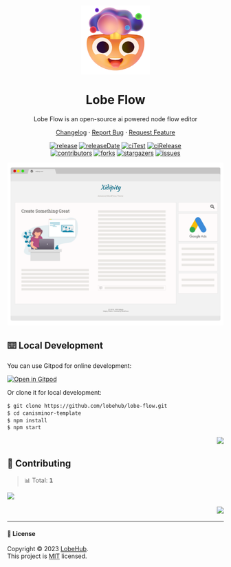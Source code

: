<a name="readme-top"></a>

<div align="center">
  
<img width="160" src="https://raw.githubusercontent.com/lobehub/.github/main/profile/Logo.webp">

<h1>Lobe Flow</h1>

Lobe Flow is an open-source ai powered node flow editor 
  
[Changelog](./CHANGELOG.md) · [Report Bug][issues-url] · [Request Feature][issues-url]
  
<!-- SHIELD GROUP -->

[![release][release-shield]][release-url]
[![releaseDate][release-date-shield]][release-date-url]
[![ciTest][ci-test-shield]][ci-test-url]
[![ciRelease][ci-release-shield]][ci-release-url]
<br/>
[![contributors][contributors-shield]][contributors-url]
[![forks][forks-shield]][forks-url]
[![stargazers][stargazers-shield]][stargazers-url]
[![issues][issues-shield]][issues-url]
  
![](https://github.com/othneildrew/Best-README-Template/raw/master/images/screenshot.png)

</div>

## ⌨️ Local Development

You can use Gitpod for online development:

[![Open in Gitpod](https://gitpod.io/button/open-in-gitpod.svg)][gitpod-url]

Or clone it for local development:

```bash
$ git clone https://github.com/lobehub/lobe-flow.git
$ cd canisminor-template
$ npm install
$ npm start
```

<div align="right">

[![][back-to-top]](#readme-top)

</div>


## 🤝 Contributing

<!-- CONTRIBUTION GROUP -->

> 📊 Total: <kbd>**1**</kbd>

<a href="https://github.com/arvinxx" title="arvinxx">
  <img src="https://avatars.githubusercontent.com/u/28616219?v=4" width="50" />
</a>

<!-- CONTRIBUTION END -->

<div align="right">

[![][back-to-top]](#readme-top)

</div>

---
#### 📝 License

Copyright © 2023 [LobeHub][profile-url]. <br />
This project is [MIT](./LICENSE) licensed. 


<!-- LINK GROUP -->

[profile-url]: https://github.com/lobehub
[issues-url]: https://github.com/lobehub/lobe-flow/issues/new/choose
[gitpod-url]: https://gitpod.io/#https://github.com/lobehub/lobe-flow

<!-- SHIELD LINK GROUP -->

[back-to-top]: https://img.shields.io/badge/-BACK_TO_TOP-151515?style=flat-square

<!-- release -->

[release-shield]: https://img.shields.io/npm/v/@lobehub/chat?label=%F0%9F%A4%AF%20NPM
[release-url]: https://www.npmjs.com/package/@lobehub/chat

<!-- releaseDate -->

[release-date-shield]: https://img.shields.io/github/release-date/lobehub/lobe-flow?style=flat
[release-date-url]: https://github.com/lobehub/lobe-flow/releases

<!-- ciTest -->

[ci-test-shield]: https://github.com/lobehub/lobe-flow/workflows/Test%20CI/badge.svg
[ci-test-url]: https://github.com/lobehub/lobe-flow/actions/workflows/test.yml

<!-- ciRelease -->

[ci-release-shield]: https://github.com/lobehub/lobe-flow/workflows/Release%20CI/badge.svg
[ci-release-url]: https://github.com/lobehub/lobe-flow/actions?query=workflow%3ARelease%20CI

<!-- contributors -->

[contributors-shield]: https://img.shields.io/github/contributors/lobehub/lobe-flow.svg?style=flat
[contributors-url]: https://github.com/lobehub/lobe-flow/graphs/contributors

<!-- forks -->

[forks-shield]: https://img.shields.io/github/forks/lobehub/lobe-flow.svg?style=flat
[forks-url]: https://github.com/lobehub/lobe-flow/network/members

<!-- stargazers -->

[stargazers-shield]: https://img.shields.io/github/stars/lobehub/lobe-flow.svg?style=flat
[stargazers-url]: https://github.com/lobehub/lobe-flow/stargazers

<!-- issues -->

[issues-shield]: https://img.shields.io/github/issues/lobehub/lobe-flow.svg?style=flat
[issues-url]: https://img.shields.io/github/issues/lobehub/lobe-flow.svg?style=flat
